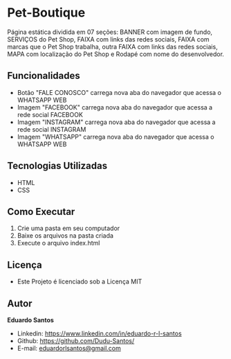 # Pet-Boutique
Página estática dividida em 07 seções: BANNER com imagem de fundo, SERVIÇOS do Pet Shop, FAIXA com links das redes sociais, FAIXA com marcas que o Pet Shop trabalha, outra FAIXA com links das redes sociais, MAPA com localização do Pet Shop e Rodapé com nome do desenvolvedor.

## Funcionalidades
* Botão "FALE CONOSCO" carrega nova aba do navegador que acessa o WHATSAPP WEB
* Imagem "FACEBOOK" carrega nova aba do navegador que acessa a rede social FACEBOOK
* Imagem "INSTAGRAM" carrega nova aba do navegador que acessa a rede social INSTAGRAM
* Imagem "WHATSAPP" carrega nova aba do navegador que acessa o WHATSAPP WEB

## Tecnologias Utilizadas
* HTML
* CSS

## Como Executar
1. Crie uma pasta em seu computador
2. Baixe os arquivos na pasta criada
3. Execute o arquivo index.html

## Licença
* Este Projeto é licenciado sob a Licença MIT

## Autor
**Eduardo Santos**
  * Linkedin: https://www.linkedin.com/in/eduardo-r-l-santos
  * Github: https://github.com/Dudu-Santos/
  * E-mail: eduardorlsantos@gmail.com
